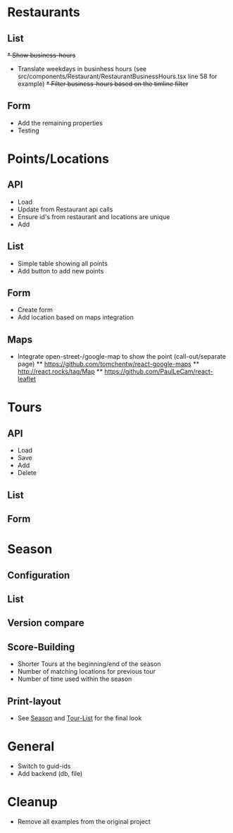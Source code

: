 # Restaurants

## List
~~* Show business-hours~~
* Translate weekdays in businhess hours (see src/components/Restaurant/RestaurantBusinessHours.tsx line 58 for example)
~~* Filter business-hours based on the timline filter~~
    
## Form
* Add the remaining properties
* Testing

# Points/Locations

## API
* Load
* Update from Restaurant api calls
* Ensure id's from restaurant and locations are unique
* Add

## List
* Simple table showing all points
* Add button to add new points

## Form
* Create form
* Add location based on maps integration

## Maps
* Integrate open-street-/google-map to show the point (call-out/separate page)
  ** https://github.com/tomchentw/react-google-maps
  ** http://react.rocks/tag/Map
  ** https://github.com/PaulLeCam/react-leaflet

# Tours

## API
* Load
* Save
* Add
* Delete

## List

## Form

# Season

## Configuration

## List

## Version compare

## Score-Building
* Shorter Tours at the beginning/end of the season
* Number of matching locations for previous tour
* Number of time used within the season

## Print-layout
* See [Season](http://rvwinterthur.ch/fileadmin/user_upload/Tourenfahren/2015/RVW_Tourenprogramm_2015.pdf) and [Tour-List](http://rvwinterthur.ch/fileadmin/user_upload/Tourenfahren/2015/RVW_Tourenbeschrieb_2015.pdf) for the final look

# General
* Switch to guid-ids
* Add backend (db, file)

# Cleanup
* Remove all examples from the original project

